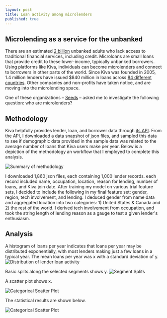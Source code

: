 ```yaml
---
layout: post
title: Loan activity among microlenders
published: true
---
```

## Microlending as a service for the unbanked

There are an estimated [2 billion](http://www.cgap.org/about/faq/who-are-2-billion-unbanked-adults-globally) unbanked adults who lack access to traditional financial services, including credit. Microloans are small loans that provide credit to these lower-income, typically unbanked borrowers. Using platforms like Kiva, individuals can become microlenders and connect to borrowers in other parts of the world. Since Kiva was founded in 2005, 1.4 million lenders have issued $840 million in loans across [84 different countries](https://www.kiva.org/about). Other companies and non-profits have taken notice, and are moving into the microlending space. 

One of these organizations – [Seeds](http://playseeds.com) – asked me to investigate the following question: who are microlenders?

## Methodology

Kiva helpfully provides lender, loan, and borrower data through [its API](https://build.kiva.org). From the API, I downloaded a data snapshot of json files, and sampled this data to see if demographic data provided in the sample data was related to the average number of loans that Kiva users make per year. Below is a depiction of the methodology an workflow that I employed to complete this analysis. 

![Summary of methodology]({{site.baseurl}}/pgr-me.github.io/images/001_microlending_methods.png)

I downloaded 1,860 json files, each containing 1,000 lender records. each record included name, occupation, location, reason for lending, number of loans, and Kiva join date. After training my model on various trial feature sets, I decided to include the following in my final feature set: gender, region, tech involvement, and lending. I deduced gender from name data and aggregated location into two categories: 1) United States & Canada and 2) the rest of the world. I derived tech involvement from occupation, and took the string length of lending reason as a gauge to test a given lender's enthusiasm. 

## Analysis

A histogram of loans per year indicates that loans per year may be distributed exponentially, with most lenders making just a few loans  in a typical year. The mean loans per year was x with a standard deviation of y.
![Distribution of lender loan activity]({{site.baseurl}}/pgr-me.github.io/images/001_microlending_hist.png)

Basic splits along the selected segments shows y.
![Segment Splits]({{site.baseurl}}/pgr-me.github.io/images/001_microlending_splits.png)

A scatter plot shows x.

![Categorical Scatter Plot]({{site.baseurl}}/pgr-me.github.io/images/001_microlending_scatter.png)

The statistical results are shown below.

![Categorical Scatter Plot]({{site.baseurl}}/pgr-me.github.io/images/001_microlending_regstats.png)
